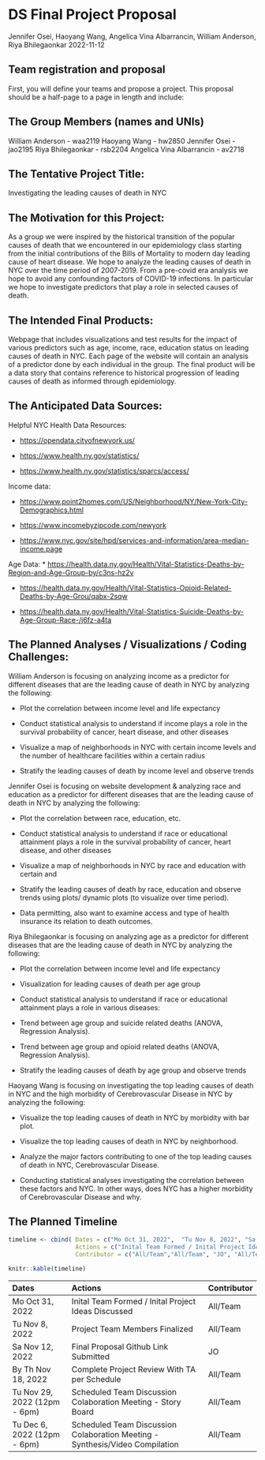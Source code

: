 DS Final Project Proposal
================
Jennifer Osei, Haoyang Wang, Angelica Vina Albarrancin, William
Anderson, Riya Bhilegaonkar
2022-11-12

## Team registration and proposal

First, you will define your teams and propose a project. This proposal
should be a half-page to a page in length and include:

## The Group Members (names and UNIs)

William Anderson - waa2119 Haoyang Wang - hw2850 Jennifer Osei - jao2195
Riya Bhilegaonkar - rsb2204 Angelica Vina Albarrancin - av2718

## The Tentative Project Title:

Investigating the leading causes of death in NYC

## The Motivation for this Project:

As a group we were inspired by the historical transition of the popular
causes of death that we encountered in our epidemiology class starting
from the initial contributions of the Bills of Mortality to modern day
leading cause of heart disease. We hope to analyze the leading causes of
death in NYC over the time period of 2007-2019. From a pre-covid era
analysis we hope to avoid any confounding factors of COVID-19
infections. In particular we hope to investigate predictors that play a
role in selected causes of death.

## The Intended Final Products:

Webpage that includes visualizations and test results for the impact of
various predictors such as age, income, race, education status on
leading causes of death in NYC. Each page of the website will contain an
analysis of a predictor done by each individual in the group. The final
product will be a data story that contains reference to historical
progression of leading causes of death as informed through epidemiology.

## The Anticipated Data Sources:

Helpful NYC Health Data Resources:

-   <https://opendata.cityofnewyork.us/>

-   <https://www.health.ny.gov/statistics/>

-   <https://www.health.ny.gov/statistics/sparcs/access/>

Income data:

-   <https://www.point2homes.com/US/Neighborhood/NY/New-York-City-Demographics.html>

-   <https://www.incomebyzipcode.com/newyork>

-   <https://www.nyc.gov/site/hpd/services-and-information/area-median-income.page>

Age Data: \*
<https://health.data.ny.gov/Health/Vital-Statistics-Deaths-by-Region-and-Age-Group-by/c3ns-hz2v>

-   <https://health.data.ny.gov/Health/Vital-Statistics-Opioid-Related-Deaths-by-Age-Grou/qabx-2sqw>

-   <https://health.data.ny.gov/Health/Vital-Statistics-Suicide-Deaths-by-Age-Group-Race-/j6fz-a4ta>

## The Planned Analyses / Visualizations / Coding Challenges:

William Anderson is focusing on analyzing income as a predictor for
different diseases that are the leading cause of death in NYC by
analyzing the following:

-   Plot the correlation between income level and life expectancy

-   Conduct statistical analysis to understand if income plays a role in
    the survival probability of cancer, heart disease, and other
    diseases

-   Visualize a map of neighborhoods in NYC with certain income levels
    and the number of healthcare facilities within a certain radius

-   Stratify the leading causes of death by income level and observe
    trends

Jennifer Osei is focusing on website development & analyzing race and
education as a predictor for different diseases that are the leading
cause of death in NYC by analyzing the following:

-   Plot the correlation between race, education, etc.

-   Conduct statistical analysis to understand if race or educational
    attainment plays a role in the survival probability of cancer, heart
    disease, and other diseases

-   Visualize a map of neighborhoods in NYC by race and education with
    certain and

-   Stratify the leading causes of death by race, education and observe
    trends using plots/ dynamic plots (to visualize over time period).

-   Data permitting, also want to examine access and type of health
    insurance its relation to death outcomes.

Riya Bhilegaonkar is focusing on analyzing age as a predictor for
different diseases that are the leading cause of death in NYC by
analyzing the following:

-   Plot the correlation between income level and life expectancy

-   Visualization for leading causes of death per age group

-   Conduct statistical analysis to understand if race or educational
    attainment plays a role in various diseases:

-   Trend between age group and suicide related deaths (ANOVA,
    Regression Analysis).

-   Trend between age group and opioid related deaths (ANOVA, Regression
    Analysis).

-   Stratify the leading causes of death by age group and observe trends

Haoyang Wang is focusing on investigating the top leading causes of
death in NYC and the high morbidity of Cerebrovascular Disease in NYC by
analyzing the following:

-   Visualize the top leading causes of death in NYC by morbidity with
    bar plot.

-   Visualize the top leading causes of death in NYC by neighborhood.

-   Analyze the major factors contributing to one of the top leading
    causes of death in NYC, Cerebrovascular Disease.

-   Conducting statistical analyses investigating the correlation
    between these factors and NYC. In other ways, does NYC has a higher
    morbidity of Cerebrovascular Disease and why.

## The Planned Timeline

``` r
timeline <- cbind( Dates = c("Mo Oct 31, 2022",  "Tu Nov 8, 2022", "Sa Nov 12, 2022", "By Th Nov 18, 2022", "Tu Nov 29, 2022 (12pm - 6pm)", "Tu Dec 6, 2022 (12pm - 6pm)" ), 
                   Actions = c("Inital Team Formed / Inital Project Ideas Discussed", "Project Team Members Finalized", "Final Proposal Github Link Submitted", "Complete Project Review With TA per Schedule", " Scheduled Team Discussion Colaboration Meeting - Story Board", "Scheduled Team Discussion Colaboration Meeting - Synthesis/Video Compilation"),
                   Contributor = c("All/Team","All/Team", "JO", "All/Team", "All/Team", "All/Team"))

knitr::kable(timeline) 
```

| Dates                        | Actions                                                                      | Contributor |
|:-----------------------------|:-----------------------------------------------------------------------------|:------------|
| Mo Oct 31, 2022              | Inital Team Formed / Inital Project Ideas Discussed                          | All/Team    |
| Tu Nov 8, 2022               | Project Team Members Finalized                                               | All/Team    |
| Sa Nov 12, 2022              | Final Proposal Github Link Submitted                                         | JO          |
| By Th Nov 18, 2022           | Complete Project Review With TA per Schedule                                 | All/Team    |
| Tu Nov 29, 2022 (12pm - 6pm) | Scheduled Team Discussion Colaboration Meeting - Story Board                 | All/Team    |
| Tu Dec 6, 2022 (12pm - 6pm)  | Scheduled Team Discussion Colaboration Meeting - Synthesis/Video Compilation | All/Team    |
